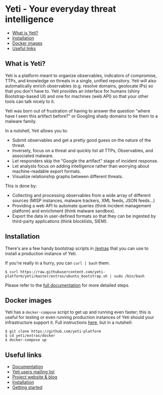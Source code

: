 # Yeti - Your everyday threat intelligence

* [What is Yeti?](#what-is-yeti)
* [Installation](#installation)
* [Docker images](#docker-images)
* [Useful links](#useful-links)

## What is Yeti?

Yeti is a platform meant to organize observables, indicators of compromise,
TTPs, and knowledge on threats in a single, unified repository. Yeti will also
automatically enrich observables (e.g. resolve domains, geolocate IPs) so that
you don't have to. Yeti provides an interface for humans (shiny Bootstrap-based
UI) and one for machines (web API) so that your other tools can talk nicely to
it.

Yeti was born out of frustration of having to answer the question "where have
I seen this artifact before?" or Googling shady domains to tie them to a
malware family.

In a nutshell, Yeti allows you to:

* Submit observables and get a pretty good guess on the nature of the threat.
* Inversely, focus on a threat and quickly list all TTPs, Observables, and
  associated malware.
* Let responders skip the "Google the artifact" stage of incident response.
* Let analysts focus on adding intelligence rather than worrying about
  machine-readable export formats.
* Visualize relationship graphs between different threats.

This is done by:

* Collecting and processing observables from a wide array of different sources
  (MISP instances, malware trackers, XML feeds, JSON feeds...)
* Providing a web API to automate queries (think incident management platform)
  and enrichment (think malware sandbox).
* Export the data in user-defined formats so that they can be ingested by
  third-party applications (think blocklists, SIEM).

## Installation

There's are a few handy bootstrap scripts in [/extras](https://github.com/yeti-platform/yeti/tree/master/extras) that you can use to install a production instance of Yeti.

If you're really in a hurry, you can `curl | bash` them.

    $ curl https://raw.githubusercontent.com/yeti-platform/yeti/master/extras/ubuntu_bootstrap.sh | sudo /bin/bash

Please refer to the [full documentation](http://yeti-platform.readthedocs.io/en/latest/installation.html) for more detailed steps.

## Docker images

Yeti has a `docker-compose` script to get up and running even faster; this is useful for testing or even running production instances of Yeti should your infrastructure support it. Full instructions [here](https://github.com/yeti-platform/yeti/tree/master/extras/docker), but in a nutshell:

    $ git clone https://github.com/yeti-platform
    $ cd yeti/extras/docker
    $ docker-compose up

## Useful links

  * [Documentation](http://yeti-platform.readthedocs.io/en/latest/)
  * [Yeti users mailing list](https://groups.google.com/forum/#!forum/yeti-users)
  * [Project website & blog](https://yeti-platform.github.io)
  * [Installation](http://yeti-platform.readthedocs.io/en/latest/installation.html)
  * [Getting started](http://yeti-platform.readthedocs.io/en/latest/getting-started.html)
